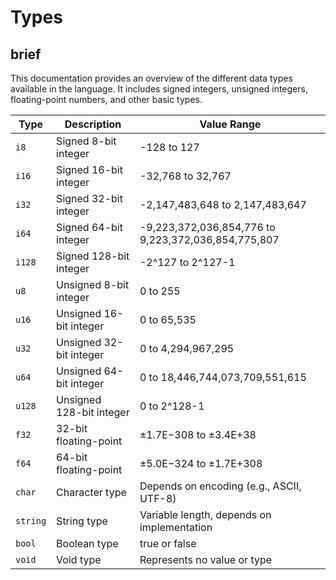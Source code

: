 ﻿# Types

## brief
This documentation provides an overview of the different data types available in the language. It includes signed integers, unsigned integers, floating-point numbers, and other basic types.

| **Type** | **Description**         | **Value Range**                    |
|----------|-------------------------|-----------------------------------|
| `i8`     | Signed 8-bit integer    | -128 to 127                       |
| `i16`    | Signed 16-bit integer   | -32,768 to 32,767                 |
| `i32`    | Signed 32-bit integer   | -2,147,483,648 to 2,147,483,647   |
| `i64`    | Signed 64-bit integer   | -9,223,372,036,854,776 to 9,223,372,036,854,775,807 |
| `i128`   | Signed 128-bit integer  | -2^127 to 2^127-1                |
| `u8`     | Unsigned 8-bit integer  | 0 to 255                          |
| `u16`    | Unsigned 16-bit integer | 0 to 65,535                       |
| `u32`    | Unsigned 32-bit integer | 0 to 4,294,967,295               |
| `u64`    | Unsigned 64-bit integer | 0 to 18,446,744,073,709,551,615 |
| `u128`   | Unsigned 128-bit integer| 0 to 2^128-1                     |
| `f32`    | 32-bit floating-point   | ±1.7E−308 to ±3.4E+38            |
| `f64`    | 64-bit floating-point   | ±5.0E−324 to ±1.7E+308          |
| `char`   | Character type          | Depends on encoding (e.g., ASCII, UTF-8) |
| `string` | String type             | Variable length, depends on implementation |
| `bool`   | Boolean type            | true or false                      |
| `void`   | Void type               | Represents no value or type       |